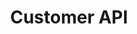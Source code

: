 ---
title: "Customer API"
type: "api-reference"
version: "0.4"
developers_preview: true
desc: "Join the conversation as a customer or build your own backend chat client."
color: "#4484e7"
---